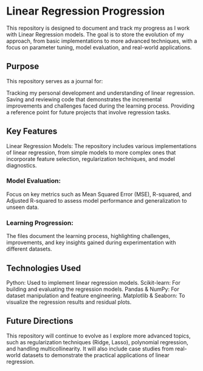 # Linear Regression Progression
This repository is designed to document and track my progress as I work with Linear Regression models. The goal is to store the evolution of my approach, from basic implementations to more advanced techniques, with a focus on parameter tuning, model evaluation, and real-world applications.

## Purpose
This repository serves as a journal for:

Tracking my personal development and understanding of linear regression.
Saving and reviewing code that demonstrates the incremental improvements and challenges faced during the learning process.
Providing a reference point for future projects that involve regression tasks.

## Key Features
Linear Regression Models: The repository includes various implementations of linear regression, from simple models to more complex ones that incorporate feature selection, regularization techniques, and model diagnostics.

### Model Evaluation:
Focus on key metrics such as Mean Squared Error (MSE), R-squared, and Adjusted R-squared to assess model performance and generalization to unseen data.

### Learning Progression:
The files document the learning process, highlighting challenges, improvements, and key insights gained during experimentation with different datasets.

## Technologies Used
Python: Used to implement linear regression models.
Scikit-learn: For building and evaluating the regression models.
Pandas & NumPy: For dataset manipulation and feature engineering.
Matplotlib & Seaborn: To visualize the regression results and residual plots.
## Future Directions
This repository will continue to evolve as I explore more advanced topics, such as regularization techniques (Ridge, Lasso), polynomial regression, and handling multicollinearity. It will also include case studies from real-world datasets to demonstrate the practical applications of linear regression.
